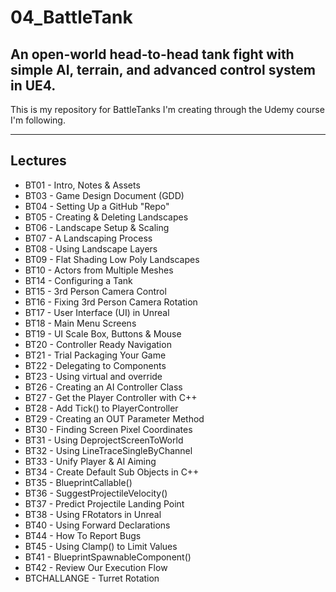 # 04_BattleTank
An open-world head-to-head tank fight with simple AI, terrain, and advanced control system in UE4.
---
This is my repository for BattleTanks I'm creating through the Udemy course I'm following.

---
## Lectures
* BT01 - Intro, Notes & Assets
* BT03 - Game Design Document (GDD)
* BT04 - Setting Up a GitHub "Repo"
* BT05 - Creating & Deleting Landscapes
* BT06 - Landscape Setup & Scaling
* BT07 - A Landscaping Process
* BT08 - Using Landscape Layers
* BT09 - Flat Shading Low Poly Landscapes
* BT10 - Actors from Multiple Meshes
* BT14 - Configuring a Tank
* BT15 - 3rd Person Camera Control
* BT16 - Fixing 3rd Person Camera Rotation
* BT17 - User Interface (UI) in Unreal
* BT18 - Main Menu Screens
* BT19 - UI Scale Box, Buttons & Mouse
* BT20 - Controller Ready Navigation
* BT21 - Trial Packaging Your Game
* BT22 - Delegating to Components
* BT23 - Using virtual and override
* BT26 - Creating an AI Controller Class
* BT27 - Get the Player Controller with C++
* BT28 - Add Tick() to PlayerController
* BT29 - Creating an OUT Parameter Method
* BT30 - Finding Screen Pixel Coordinates
* BT31 - Using DeprojectScreenToWorld
* BT32 - Using LineTraceSingleByChannel
* BT33 - Unify Player & AI Aiming
* BT34 - Create Default Sub Objects in C++
* BT35 - BlueprintCallable()
* BT36 - SuggestProjectileVelocity()
* BT37 - Predict Projectile Landing Point
* BT38 - Using FRotators in Unreal
* BT40 - Using Forward Declarations
* BT44 - How To Report Bugs
* BT45 - Using Clamp() to Limit Values
* BT41 - BlueprintSpawnableComponent()
* BT42 - Review Our Execution Flow
* BTCHALLANGE - Turret Rotation